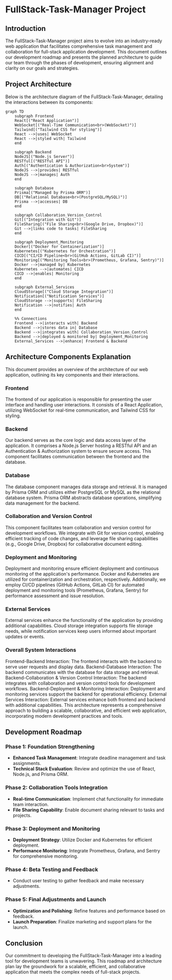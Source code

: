# FullStack-Task-Manager Project

## Introduction

The FullStack-Task-Manager project aims to evolve into an industry-ready web application that facilitates comprehensive task management and collaboration for full-stack application development. This document outlines our development roadmap and presents the planned architecture to guide our team through the phases of development, ensuring alignment and clarity on our goals and strategies.

## Project Architecture

Below is the architecture diagram of the FullStack-Task-Manager, detailing the interactions between its components:

```mermaid
graph TD
    subgraph Frontend
    React[("React Application")]
    WebSocket[("Real-Time Communication<br>(WebSocket)")]
    Tailwind[("Tailwind CSS for styling")]
    React -->|uses| WebSocket
    React -->|styled with| Tailwind
    end

    subgraph Backend
    NodeJS[("Node.js Server")]
    RESTful[("RESTful API")]
    Auth[("Authentication & Authorization<br>System")]
    NodeJS -->|provides| RESTful
    NodeJS -->|manages| Auth
    end

    subgraph Database
    Prisma[("Managed by Prisma ORM")]
    DB[("Relational Database<br>(PostgreSQL/MySQL)")]
    Prisma -->|accesses| DB
    end

    subgraph Collaboration_Version_Control
    Git[("Integration with Git")]
    FileSharing[("File Sharing<br>(Google Drive, Dropbox)")]
    Git -->|links code to tasks| FileSharing
    end

    subgraph Deployment_Monitoring
    Docker[("Docker for Containerization")]
    Kubernetes[("Kubernetes for Orchestration")]
    CICD[("CI/CD Pipeline<br>(GitHub Actions, GitLab CI)")]
    Monitoring[("Monitoring Tools<br>(Prometheus, Grafana, Sentry)")]
    Docker -->|managed by| Kubernetes
    Kubernetes -->|automates| CICD
    CICD -->|enables| Monitoring
    end

    subgraph External_Services
    CloudStorage[("Cloud Storage Integration")]
    Notification[("Notification Services")]
    CloudStorage -->|supports| FileSharing
    Notification -->|notifies| Auth
    end

    %% Connections
    Frontend -->|interacts with| Backend
    Backend -->|stores data in| Database
    Backend -->|integrates with| Collaboration_Version_Control
    Backend -->|deployed & monitored by| Deployment_Monitoring
    External_Services -->|enhance| Frontend & Backend
```
## Architecture Components Explanation
This document provides an overview of the architecture of our web application, outlining its key components and their interactions.

### Frontend
The frontend of our application is responsible for presenting the user interface and handling user interactions. It consists of a React Application, utilizing WebSocket for real-time communication, and Tailwind CSS for styling.

### Backend
Our backend serves as the core logic and data access layer of the application. It comprises a Node.js Server hosting a RESTful API and an Authentication & Authorization system to ensure secure access. This component facilitates communication between the frontend and the database.

### Database
The database component manages data storage and retrieval. It is managed by Prisma ORM and utilizes either PostgreSQL or MySQL as the relational database system. Prisma ORM abstracts database operations, simplifying data management for the backend.

### Collaboration and Version Control
This component facilitates team collaboration and version control for development workflows. We integrate with Git for version control, enabling efficient tracking of code changes, and leverage file sharing capabilities (e.g., Google Drive, Dropbox) for collaborative document editing.

### Deployment and Monitoring
Deployment and monitoring ensure efficient deployment and continuous monitoring of the application's performance. Docker and Kubernetes are utilized for containerization and orchestration, respectively. Additionally, we employ CI/CD pipelines (GitHub Actions, GitLab CI) for automated deployment and monitoring tools (Prometheus, Grafana, Sentry) for performance assessment and issue resolution.

### External Services
External services enhance the functionality of the application by providing additional capabilities. Cloud storage integration supports file storage needs, while notification services keep users informed about important updates or events.

### Overall System Interactions
Frontend-Backend Interaction: The frontend interacts with the backend to serve user requests and display data.
Backend-Database Interaction: The backend communicates with the database for data storage and retrieval.
Backend-Collaboration & Version Control Interaction: The backend integrates with collaboration and version control tools for development workflows.
Backend-Deployment & Monitoring Interaction: Deployment and monitoring services support the backend for operational efficiency.
External Services Interaction: External services enhance both frontend and backend with additional capabilities.
This architecture represents a comprehensive approach to building a scalable, collaborative, and efficient web application, incorporating modern development practices and tools.

## Development Roadmap

### Phase 1: Foundation Strengthening

- **Enhanced Task Management**: Integrate deadline management and task assignments.
- **Technical Stack Evaluation**: Review and optimize the use of React, Node.js, and Prisma ORM.

### Phase 2: Collaboration Tools Integration

- **Real-time Communication**: Implement chat functionality for immediate team interaction.
- **File Sharing Capability**: Enable document sharing relevant to tasks and projects.

### Phase 3: Deployment and Monitoring

- **Deployment Strategy**: Utilize Docker and Kubernetes for efficient deployment.
- **Performance Monitoring**: Integrate Prometheus, Grafana, and Sentry for comprehensive monitoring.

### Phase 4: Beta Testing and Feedback

- Conduct user testing to gather feedback and make necessary adjustments.

### Phase 5: Final Adjustments and Launch

- **Optimization and Polishing**: Refine features and performance based on feedback.
- **Launch Preparation**: Finalize marketing and support plans for the launch.

## Conclusion

Our commitment to developing the FullStack-Task-Manager into a leading tool for development teams is unwavering. This roadmap and architecture plan lay the groundwork for a scalable, efficient, and collaborative application that meets the complex needs of full-stack projects.
